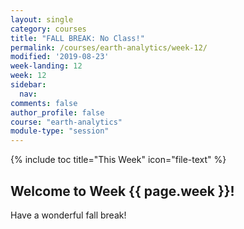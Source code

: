 ```yaml
---
layout: single
category: courses
title: "FALL BREAK: No Class!"
permalink: /courses/earth-analytics/week-12/
modified: '2019-08-23'
week-landing: 12
week: 12
sidebar:
  nav:
comments: false
author_profile: false
course: "earth-analytics"
module-type: "session"
---
```



{% include toc title="This Week" icon="file-text" %}

<div class="notice--info" markdown="1">

## <i class="fa fa-ship" aria-hidden="true"></i> Welcome to Week {{ page.week }}!

Have a wonderful fall break!
